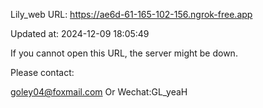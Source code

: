 Lily_web URL: https://ae6d-61-165-102-156.ngrok-free.app

Updated at: 2024-12-09 18:05:49

If you cannot open this URL, the server might be down.

Please contact: 

goley04@foxmail.com Or Wechat:GL_yeaH